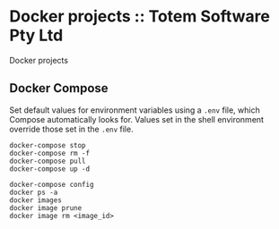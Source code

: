 # Docker projects :: Totem Software Pty Ltd
Docker projects

## Docker Compose
Set default values for environment variables using a `.env` file, which Compose automatically looks for. Values set in the shell environment override those set in the `.env` file.

    docker-compose stop
    docker-compose rm -f
    docker-compose pull
    docker-compose up -d

    docker-compose config
    docker ps -a
    docker images
    docker image prune
    docker image rm <image_id>
    